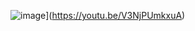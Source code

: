 ![image](https://github.com/Minjun1Kim/blender/assets/104747956/6d96d0ba-3f4a-4a06-9971-f2a78eb72c4c)](https://youtu.be/V3NjPUmkxuA)

